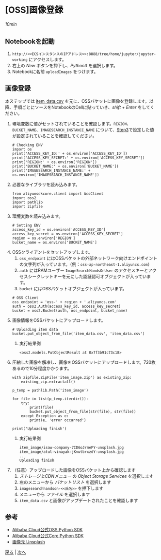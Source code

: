 # [OSS]画像登録
###### 10min

## Notebookを起動
1. `http://<<ECSインスタンスのIPアドレス>>:8888/tree/home/jupyter/jupyter-working` にアクセスします。
1. 右上の *New* ボタンを押下し、*Python3* を選択します。
1. Notebookに名前 `uploadImages` をつけます。

## 画像登録
本ステップでは [item_data.csv](item_data.csv) を元に、OSSバケットに画像を登録します。以降、手順ごとにソースをNotebookのCellに貼っていき、*shift + Enter* をしてください。
1. 環境変数に値がセットされていることを確認します。`REGION`、`BUCKET_NAME`、`IMAGESEARCH_INSTANCE_NAME` について、[Step3](Step3.md)で設定した値が設定されていることを確認してください。
    ```
    # Checking ENV
    import os
    print('ACCESS_KEY_ID:' + os.environ['ACCESS_KEY_ID'])
    print('ACCESS_KEY_SECRET:' + os.environ['ACCESS_KEY_SECRET'])
    print('REGION:' + os.environ['REGION'])
    print('BUCKET_NAME:' + os.environ['BUCKET_NAME'])
    print('IMAGESEARCH_INSTANCE_NAME:' + os.environ['IMAGESEARCH_INSTANCE_NAME'])
    ```
1. 必要なライブラリを読み込みます。
    ```
    from aliyunsdkcore.client import AcsClient
    import oss2
    import pathlib
    import zipfile
    ```
1. 環境変数を読み込みます。
    ```
    # Setting ENV
    access_key_id = os.environ['ACCESS_KEY_ID']
    access_key_secret = os.environ['ACCESS_KEY_SECRET']
    region = os.environ['REGION']
    bucket_name = os.environ['BUCKET_NAME']
    ```
1. OSSクライアントをセットアップします。
    1. `oss_endpoint` にはOSSバケットの外部ネットワーク向けエンドポイントの文字列が入っています。（例：`oss-ap-northeast-1.aliyuncs.com`）
    1. `auth` にはRAMユーザー `ImageSearchHandsOnUser` のアクセスキーとアクセスシークレットキーを元にした認証認可オブジェクトが入っています。
    1. `bucket` にはOSSバケットオブジェクトが入っています。
    ```
    # OSS Client
    oss_endpoint = 'oss-' + region + '.aliyuncs.com'
    auth = oss2.Auth(access_key_id, access_key_secret)
    bucket = oss2.Bucket(auth, oss_endpoint, bucket_name)
    ```
1. 画像情報をOSSバケットにアップロードします。
    ```
    # Uploading item data
    bucket.put_object_from_file('item_data.csv', 'item_data.csv')
    ```
    1. 実行結果例
        ```
        <oss2.models.PutObjectResult at 0x7f3b91c73c18>
        ```
1. 圧縮した画像を解凍し、画像をOSSバケットにアップロードします。720枚あるので10分程度かかります。
    ```
    with zipfile.ZipFile('item_image.zip') as existing_zip:
        existing_zip.extractall()

    p_temp = pathlib.Path('item_image')

    for file in list(p_temp.iterdir()):
        try:
            print(file)
            bucket.put_object_from_file(str(file), str(file))
        except Exception as e:
            print(e, 'error occurred')

    print('Uploading finish')
    ```
    1. 実行結果例
        ```
        item_image/isaw-company-7ID6oJrmePY-unsplash.jpg
        item_image/atul-vinayak-jKvwtbrxzdY-unsplash.jpg
        ...
        Uploading finish
        ```
1. （任意）アップロードした画像をOSSバケット上から確認します
    1. *ストレージとCDNメニュー* の *Object Storage Servicee* を選択します
    1. 左のメニューから *バケットリスト* を選択します
    1. `imagesearchhandson-<<氏名>>` を押下します
    1. メニューから *ファイル* を選択します
    1. `item_data.csv` と画像がアップデートされたことを確認します

## 参考
- [Alibaba Cloud公式OSS Python SDK](https://github.com/aliyun/aliyun-oss-python-sdk)
- [Alibaba Cloud公式Core Python SDK](https://github.com/aliyun/aliyun-openapi-python-sdk/tree/master/aliyun-python-sdk-core)
- [画像元 Unsplash](https://unsplash.com/)

[戻る](Step3.md) | [次へ](Step5.md)
